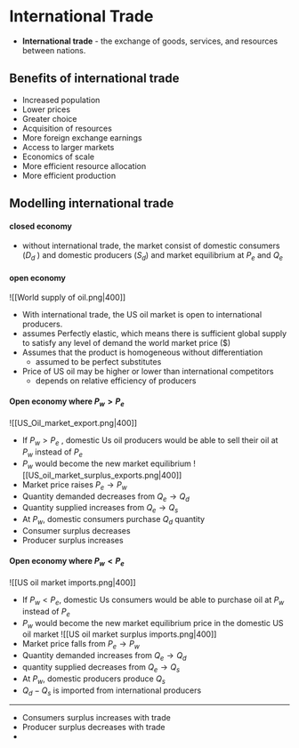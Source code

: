 # International Trade 
- **International trade** - the exchange of goods, services, and resources between nations. 
## Benefits of international trade
- Increased population
- Lower prices
- Greater choice
- Acquisition of resources
- More foreign exchange earnings
- Access to larger markets
- Economics of scale
- More efficient resource allocation
- More efficient production
## Modelling international trade 

#### closed economy
- without international trade, the market consist of domestic consumers ($D_d$ ) and domestic producers ($S_d$) and market equilibrium at $P_e$ and $Q_e$
#### open economy
![[World supply of oil.png|400]]

- With international trade, the US oil market is open to international producers.
- assumes Perfectly elastic, which means there is sufficient global supply to satisfy any level of demand the world market price ($)
- Assumes that the product is homogeneous without differentiation
	- assumed to be perfect substitutes
- Price of US oil may be higher or lower than international competitors
	- depends on relative efficiency of producers
#### Open economy where $P_w > P_e$ 
![[US_Oil_market_export.png|400]]
- If $P_w > P_e$ , domestic Us oil producers would be able to sell their oil at $P_w$ instead of $P_e$
- $P_w$ would become the new market equilibrium
![[US_oil_market_surplus_exports.png|400]]
- Market price raises $P_e \to P_w$ 
- Quantity demanded decreases from $Q_e \to Q_d$ 
- Quantity supplied increases from $Q_e \to Q_s$
- At $P_w$, domestic consumers purchase $Q_d$ quantity
- Consumer surplus decreases
- Producer surplus increases
#### Open economy where $P_w < P_e$

![[US oil market imports.png|400]]
- If $P_w < P_e$, domestic Us consumers would be able to purchase oil at $P_w$ instead of $P_e$ 
- $P_w$ would become the new market equilibrium price in the domestic US oil market
![[US oil market surplus imports.png|400]]
- Market price falls from $P_e \to P_w$ 
- Quantity demanded increases from $Q_e \to Q_d$ 
- quantity supplied decreases from $Q_e \to Q_s$
- At $P_w$, domestic producers produce $Q_s$ 
- $Q_d -Q_s$ is imported from international producers
---
- Consumers surplus increases with trade
- Producer surplus decreases with trade
- 